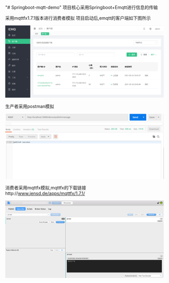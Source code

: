 "# Springboot-mqtt-demo" 
项目核心采用Springboot+Emqtt进行信息的传输

采用mqttfx1.7.1版本进行消费者模拟
项目启动后,emqtt的客户端如下图所示

![img.png](img.png)

生产者采用postman模拟

![img_1.png](img_1.png)

消费者采用mqttfx模拟,mqttfx的下载链接http://www.jensd.de/apps/mqttfx/1.7.1/

![img_2.png](img_2.png)